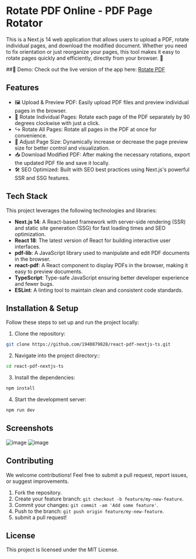 # Rotate PDF Online - PDF Page Rotator

This is a Next.js 14 web application that allows users to upload a PDF, rotate individual pages, and download the modified document. Whether you need to fix orientation or just reorganize your pages, this tool makes it easy to rotate pages quickly and efficiently, directly from your browser. 🚀

##🚀 Demo:
Check out the live version of the app here: [Rotate PDF](https://20241015.vercel.app/)

## Features
 - 🖼 Upload & Preview PDF: Easily upload PDF files and preview individual pages in the browser.
 - 🔄 Rotate Individual Pages: Rotate each page of the PDF separately by 90 degrees clockwise with just a click.
 - ↪️ Rotate All Pages: Rotate all pages in the PDF at once for convenience.
 - 📏 Adjust Page Size: Dynamically increase or decrease the page preview size for better control and visualization.
 - 📥 Download Modified PDF: After making the necessary rotations, export the updated PDF file and save it locally.
 - 🛠 SEO Optimized: Built with SEO best practices using Next.js's powerful SSR and SSG features.

## Tech Stack
This project leverages the following technologies and libraries:

 - **Next.js 14**: A React-based framework with server-side rendering (SSR) and static site generation (SSG) for fast loading times and SEO optimization.
 - **React 18**: The latest version of React for building interactive user interfaces.
 - **pdf-lib**: A JavaScript library used to manipulate and edit PDF documents in the browser.
 - **react-pdf**: A React component to display PDFs in the browser, making it easy to preview documents.
 - **TypeScript**: Type-safe JavaScript ensuring better developer experience and fewer bugs.
 - **ESLint**: A linting tool to maintain clean and consistent code standards.

## Installation & Setup
Follow these steps to set up and run the project locally:

1. Clone the repository:
```bash
git clone https://github.com/1940879828/react-pdf-nextjs-ts.git
```

2. Navigate into the project directory::
```bash
cd react-pdf-nextjs-ts
```

3. Install the dependencies:
```bash
npm install
```

4. Start the development server:
```bash
npm run dev
```

## Screenshots

![image](https://github.com/user-attachments/assets/c53a0947-d43b-4285-a1f7-89bd2f765b23)
![image](https://github.com/user-attachments/assets/ca7a15b7-e850-4a14-b5ef-eb6fffa66727)

## Contributing
We welcome contributions! Feel free to submit a pull request, report issues, or suggest improvements.

1. Fork the repository.
2. Create your feature branch: `git checkout -b feature/my-new-feature`.
3. Commit your changes: `git commit -am 'Add some feature'`.
4. Push to the branch: `git push origin feature/my-new-feature`.
5. submit a pull request!

## License
This project is licensed under the MIT License.
